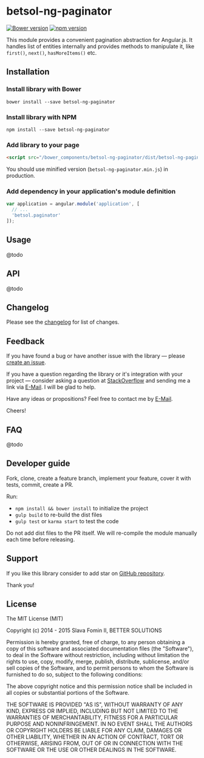 # betsol-ng-paginator

[![Bower version](https://badge.fury.io/bo/betsol-ng-paginator.svg)](http://badge.fury.io/bo/betsol-ng-paginator)
[![npm version](https://badge.fury.io/js/betsol-ng-paginator.svg)](http://badge.fury.io/js/betsol-ng-paginator)


This module provides a convenient pagination abstraction for Angular.js.
It handles list of entities internally and provides methods to manipulate it,
like `first()`, `next()`, `hasMoreItems()` etc.


## Installation

### Install library with Bower

`bower install --save betsol-ng-paginator`


### Install library with NPM

`npm install --save betsol-ng-paginator`


### Add library to your page

``` html
<script src="/bower_components/betsol-ng-paginator/dist/betsol-ng-paginator.js"></script>
```

You should use minified version (`betsol-ng-paginator.min.js`) in production.


### Add dependency in your application's module definition

``` javascript
var application = angular.module('application', [
  // ...
  'betsol.paginator'
]);
```


## Usage

@todo


## API

@todo


## Changelog

Please see the [changelog][changelog] for list of changes.


## Feedback

If you have found a bug or have another issue with the library —
please [create an issue][new-issue].

If you have a question regarding the library or it's integration with your project —
consider asking a question at [StackOverflow][so-ask] and sending me a
link via [E-Mail][email]. I will be glad to help.

Have any ideas or propositions? Feel free to contact me by [E-Mail][email].

Cheers!


## FAQ

@todo


## Developer guide

Fork, clone, create a feature branch, implement your feature, cover it with tests, commit, create a PR.

Run:

- `npm install && bower install` to initialize the project
- `gulp build` to re-build the dist files
- `gulp test` or `karma start` to test the code

Do not add dist files to the PR itself.
We will re-compile the module manually each time before releasing.


## Support

If you like this library consider to add star on [GitHub repository][repo-gh].

Thank you!


## License

The MIT License (MIT)

Copyright (c) 2014 - 2015 Slava Fomin II, BETTER SOLUTIONS

Permission is hereby granted, free of charge, to any person obtaining a copy
of this software and associated documentation files (the "Software"), to deal
in the Software without restriction, including without limitation the rights
to use, copy, modify, merge, publish, distribute, sublicense, and/or sell
copies of the Software, and to permit persons to whom the Software is
furnished to do so, subject to the following conditions:

The above copyright notice and this permission notice shall be included in
all copies or substantial portions of the Software.

THE SOFTWARE IS PROVIDED "AS IS", WITHOUT WARRANTY OF ANY KIND, EXPRESS OR
IMPLIED, INCLUDING BUT NOT LIMITED TO THE WARRANTIES OF MERCHANTABILITY,
FITNESS FOR A PARTICULAR PURPOSE AND NONINFRINGEMENT. IN NO EVENT SHALL THE
AUTHORS OR COPYRIGHT HOLDERS BE LIABLE FOR ANY CLAIM, DAMAGES OR OTHER
LIABILITY, WHETHER IN AN ACTION OF CONTRACT, TORT OR OTHERWISE, ARISING FROM,
OUT OF OR IN CONNECTION WITH THE SOFTWARE OR THE USE OR OTHER DEALINGS IN
THE SOFTWARE.

  [changelog]: changelog.md
  [so-ask]:    http://stackoverflow.com/questions/ask?tags=angularjs,javascript
  [email]:     mailto:s.fomin@betsol.ru
  [new-issue]: https://github.com/betsol/ng-paginator/issues/new
  [gulp]:      http://gulpjs.com/
  [repo-gh]:   https://github.com/betsol/ng-paginator

